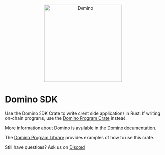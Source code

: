<p align="center">
  <a href="https://domino.com">
    <img alt="Domino" src="https://i.imgur.com/IKyzQ6T.png" width="250" />
  </a>
</p>

# Domino SDK

Use the Domino SDK Crate to write client side applications in Rust.  If writing on-chain programs, use the [Domino Program Crate](https://crates.io/crates/domino-program) instead.

More information about Domino is available in the [Domino documentation](https://docs.domino.com/).

The [Domino Program Library](https://github.com/domino-labs/domino-program-library) provides examples of how to use this crate.

Still have questions?  Ask us on [Discord](https://discordapp.com/invite/pquxPsq)
